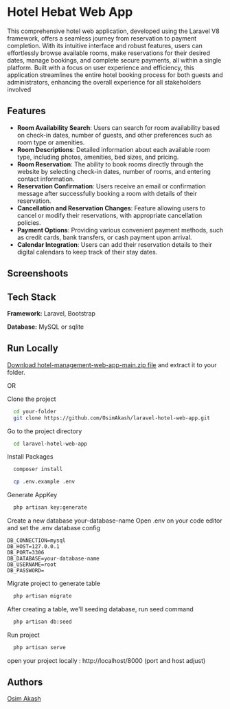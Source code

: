 
# Hotel Hebat Web App

This comprehensive hotel web application, developed using the Laravel V8 framework, offers a seamless journey from reservation to payment completion. With its intuitive interface and robust features, users can effortlessly browse available rooms, make reservations for their desired dates, manage bookings, and complete secure payments, all within a single platform. Built with a focus on user experience and efficiency, this application streamlines the entire hotel booking process for both guests and administrators, enhancing the overall experience for all stakeholders involved



## Features

- **Room Availability Search**: Users can search for room availability based on check-in dates, number of guests, and other preferences such as room type or amenities.
- **Room Descriptions**: Detailed information about each available room type, including photos, amenities, bed sizes, and pricing.
- **Room Reservation**: The ability to book rooms directly through the website by selecting check-in dates, number of rooms, and entering contact information.
- **Reservation Confirmation**: Users receive an email or confirmation message after successfully booking a room with details of their reservation.
- **Cancellation and Reservation Changes**: Feature allowing users to cancel or modify their reservations, with appropriate cancellation policies.
- **Payment Options**: Providing various convenient payment methods, such as credit cards, bank transfers, or cash payment upon arrival.
- **Calendar Integration**: Users can add their reservation details to their digital calendars to keep track of their stay dates.

## Screenshoots





## Tech Stack

**Framework:** Laravel, Bootstrap

**Database:** MySQL or sqlite


## Run Locally


[Download hotel-management-web-app-main.zip file](https://github.com/OsimAkash/hotel-management-web-app/archive/refs/heads/main.zip) and extract it to your folder.

OR

Clone the project


```bash
  cd your-folder
  git clone https://github.com/OsimAkash/laravel-hotel-web-app.git
```

Go to the project directory

```bash
  cd laravel-hotel-web-app
```

Install Packages

```bash
  composer install
```

```bash
  cp .env.example .env
```
Generate AppKey

```bash
  php artisan key:generate
```

Create a new database your-database-name
Open .env on your code editor and set the .env database config

```
DB_CONNECTION=mysql
DB_HOST=127.0.0.1
DB_PORT=3306
DB_DATABASE=your-database-name
DB_USERNAME=root
DB_PASSWORD=
```

Migrate project to generate table

```bash
  php artisan migrate
```
After creating a table, we'll seeding database, run seed command

```bash
  php artisan db:seed
```
Run project

```bash
  php artisan serve
```

open your project locally : http://localhost/8000 (port and host adjust)


## Authors
[Osim Akash](https://github.com/OsimAkash)



